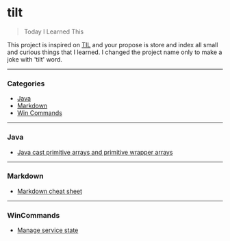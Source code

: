# tilt

> Today I Learned This

This project is inspired on [TIL](https://github.com/jbranchaud/til) and your propose is store and index all small and curious things that I learned.
I changed the project name only to make a joke with 'tilt' word.

---

### Categories

* [Java](#java)
* [Markdown](#markdown)
* [Win Commands](#wincommands)
---

### Java

- [Java cast primitive arrays and primitive wrapper arrays](/java/array-utils-to-cast-array.md)

---

### Markdown

- [Markdown cheat sheet](/markdown/markdown-cheat-sheet.md)

---

### WinCommands

- [Manage service state](/wincommands/manage-service-state.md)
